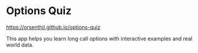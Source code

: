 # Options Quiz

<https://orsenthil.github.io/options-quiz>

This app helps you learn long call options with interactive examples and real world data.